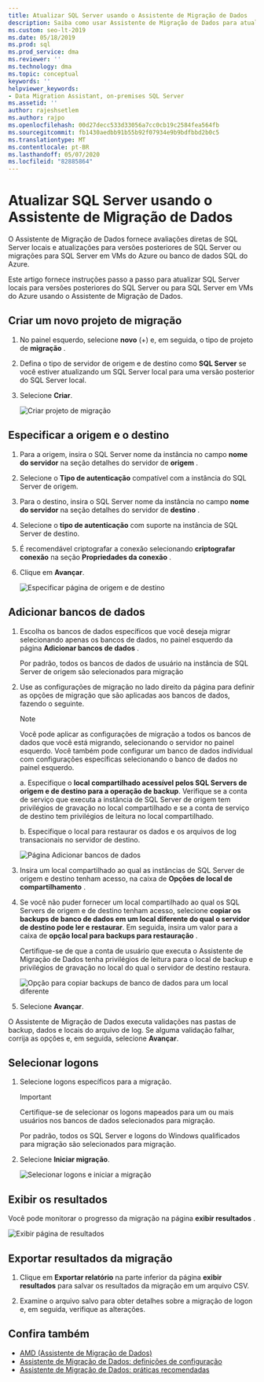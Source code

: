 ```yaml
---
title: Atualizar SQL Server usando o Assistente de Migração de Dados
description: Saiba como usar Assistente de Migração de Dados para atualizar um SQL Server local para uma versão posterior do SQL Server ou para SQL Server em VMs do Azure
ms.custom: seo-lt-2019
ms.date: 05/18/2019
ms.prod: sql
ms.prod_service: dma
ms.reviewer: ''
ms.technology: dma
ms.topic: conceptual
keywords: ''
helpviewer_keywords:
- Data Migration Assistant, on-premises SQL Server
ms.assetid: ''
author: rajeshsetlem
ms.author: rajpo
ms.openlocfilehash: 00d27decc533d33056a7cc0cb19c2584fea564fb
ms.sourcegitcommit: fb1430aedbb91b55b92f07934e9b9bdfbbd2b0c5
ms.translationtype: MT
ms.contentlocale: pt-BR
ms.lasthandoff: 05/07/2020
ms.locfileid: "82885864"
---
```

# <a name="upgrade-sql-server-using-the-data-migration-assistant"></a>Atualizar SQL Server usando o Assistente de Migração de Dados

O Assistente de Migração de Dados fornece avaliações diretas de SQL Server locais e atualizações para versões posteriores de SQL Server ou migrações para SQL Server em VMs do Azure ou banco de dados SQL do Azure.

Este artigo fornece instruções passo a passo para atualizar SQL Server locais para versões posteriores do SQL Server ou para SQL Server em VMs do Azure usando o Assistente de Migração de Dados.

## <a name="create-a-new-migration-project"></a>Criar um novo projeto de migração

1. No painel esquerdo, selecione **novo** (+) e, em seguida, o tipo de projeto de **migração** .

2. Defina o tipo de servidor de origem e de destino como **SQL Server** se você estiver atualizando um SQL Server local para uma versão posterior do SQL Server local.

3. Selecione **Criar**.

   ![Criar projeto de migração](../dma/media/NewCreate.png)

## <a name="specify-the-source-and-target"></a>Especificar a origem e o destino

1. Para a origem, insira o SQL Server nome da instância no campo **nome do servidor** na seção detalhes do servidor de **origem** . 

2. Selecione o **Tipo de autenticação** compatível com a instância do SQL Server de origem.

3. Para o destino, insira o SQL Server nome da instância no campo **nome do servidor** na seção detalhes do servidor de **destino** . 

4. Selecione o **tipo de autenticação** com suporte na instância de SQL Server de destino.

5. É recomendável criptografar a conexão selecionando **criptografar conexão** na seção **Propriedades da conexão** .

6. Clique em **Avançar**.

   ![Especificar página de origem e de destino](../dma/media/SourceTarget.png)

## <a name="add-databases"></a>Adicionar bancos de dados

1. Escolha os bancos de dados específicos que você deseja migrar selecionando apenas os bancos de dados, no painel esquerdo da página **Adicionar bancos de dados** .

   Por padrão, todos os bancos de dados de usuário na instância de SQL Server de origem são selecionados para migração

2. Use as configurações de migração no lado direito da página para definir as opções de migração que são aplicadas aos bancos de dados, fazendo o seguinte.

   > [!NOTE]
   > Você pode aplicar as configurações de migração a todos os bancos de dados que você está migrando, selecionando o servidor no painel esquerdo. Você também pode configurar um banco de dados individual com configurações específicas selecionando o banco de dados no painel esquerdo.

    a. Especifique o **local compartilhado acessível pelos SQL Servers de origem e de destino para a operação de backup**. Verifique se a conta de serviço que executa a instância de SQL Server de origem tem privilégios de gravação no local compartilhado e se a conta de serviço de destino tem privilégios de leitura no local compartilhado.

    b. Especifique o local para restaurar os dados e os arquivos de log transacionais no servidor de destino.

    ![Página Adicionar bancos de dados](../dma/media/AddDatabases.png)

3. Insira um local compartilhado ao qual as instâncias de SQL Server de origem e destino tenham acesso, na caixa de **Opções de local de compartilhamento** .

4. Se você não puder fornecer um local compartilhado ao qual os SQL Servers de origem e de destino tenham acesso, selecione **copiar os backups de banco de dados em um local diferente do qual o servidor de destino pode ler e restaurar**. Em seguida, insira um valor para a caixa de **opção local para backups para restauração** . 

   Certifique-se de que a conta de usuário que executa o Assistente de Migração de Dados tenha privilégios de leitura para o local de backup e privilégios de gravação no local do qual o servidor de destino restaura.

   ![Opção para copiar backups de banco de dados para um local diferente](../dma/media/CopyDatabaseDifferentLocation.png)

5. Selecione **Avançar**.

O Assistente de Migração de Dados executa validações nas pastas de backup, dados e locais do arquivo de log. Se alguma validação falhar, corrija as opções e, em seguida, selecione **Avançar**.

## <a name="select-logins"></a>Selecionar logons

1. Selecione logons específicos para a migração.

   > [!IMPORTANT]
   > Certifique-se de selecionar os logons mapeados para um ou mais usuários nos bancos de dados selecionados para migração.   

   Por padrão, todos os SQL Server e logons do Windows qualificados para migração são selecionados para migração.

2. Selecione **Iniciar migração**.

   ![Selecionar logons e iniciar a migração](../dma/media/SelectLogins.png)

## <a name="view-results"></a>Exibir os resultados

Você pode monitorar o progresso da migração na página **exibir resultados** .

![Exibir página de resultados](../dma/media/ViewResults.png)

## <a name="export-migration-results"></a>Exportar resultados da migração

1. Clique em **Exportar relatório** na parte inferior da página **exibir resultados** para salvar os resultados da migração em um arquivo CSV.

2. Examine o arquivo salvo para obter detalhes sobre a migração de logon e, em seguida, verifique as alterações.

## <a name="see-also"></a>Confira também

- [AMD (Assistente de Migração de Dados)](../dma/dma-overview.md)
- [Assistente de Migração de Dados: definições de configuração](../dma/dma-configurationsettings.md)
- [Assistente de Migração de Dados: práticas recomendadas](../dma/dma-bestpractices.md)
